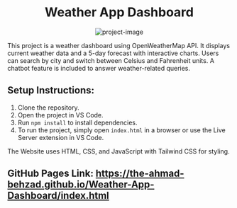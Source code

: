 <h1 align="center" id="title">Weather App Dashboard</h1>

<p align="center"><img src="https://socialify.git.ci/The-Ahmad-Behzad/Weather-App-Dashboard/image?language=1&amp;owner=1&amp;name=1&amp;stargazers=1&amp;theme=Light" alt="project-image"></p>

This project is a weather dashboard using OpenWeatherMap API. It displays current weather data and a 5-day forecast with interactive charts. Users can search by city and switch between Celsius and Fahrenheit units. A chatbot feature is included to answer weather-related queries.

## Setup Instructions:
1. Clone the repository.
2. Open the project in VS Code.
3. Run `npm install` to install dependencies.
4. To run the project, simply open `index.html` in a browser or use the Live Server extension in VS Code.
   
The Website uses HTML, CSS, and JavaScript with Tailwind CSS for styling.

## GitHub Pages Link: https://the-ahmad-behzad.github.io/Weather-App-Dashboard/index.html
